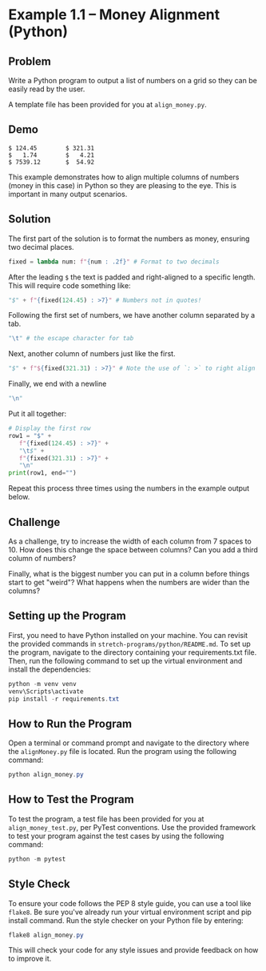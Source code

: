 # Example 1.1 – Money Alignment (Python)

## Problem

Write a Python program to output a list of numbers on a grid so they can be easily read by the user.

A template file has been provided for you at `align_money.py`.

## Demo

```
$ 124.45        $ 321.31
$   1.74        $   4.21
$ 7539.12       $  54.92
```

This example demonstrates how to align multiple columns of numbers (money in this case) in Python so they are pleasing to the eye. This is important in many output scenarios.

## Solution

The first part of the solution is to format the numbers as money, ensuring two decimal places.

```Python
fixed = lambda num: f"{num : .2f}" # Format to two decimals
```

After the leading `$` the text is padded and right-aligned to a specific length. This will require code something like:

```Python
"$" + f"{fixed(124.45) : >7}" # Numbers not in quotes!
```

Following the first set of numbers, we have another column separated by a tab.

```Python
"\t" # the escape character for tab
```

Next, another column of numbers just like the first.

```Python
"$" + f"${fixed(321.31) : >7}" # Note the use of `: >` to right align
```

Finally, we end with a newline

```Python
"\n"
```

Put it all together:

```Python
# Display the first row
row1 = "$" +
   f"{fixed(124.45) : >7}" +
   "\t$" +
   f"{fixed(321.31) : >7}" +
   "\n"
print(row1, end="")
```

Repeat this process three times using the numbers in the example output below.

## Challenge

As a challenge, try to increase the width of each column from 7 spaces to 10. How does this change the space between columns? Can you add a third column of numbers?

Finally, what is the biggest number you can put in a column before things start to get "weird"? What happens when the numbers are wider than the columns?

## Setting up the Program

First, you need to have Python installed on your machine.
You can revisit the provided commands in `stretch-programs/python/README.md`.
To set up the program, navigate to the directory containing your requirements.txt file. Then, run the following command to set up the virtual environment and install the dependencies:

```Powershell
python -m venv venv
venv\Scripts\activate
pip install -r requirements.txt
```

## How to Run the Program

Open a terminal or command prompt and navigate to the directory where the `alignMoney.py` file is located.
Run the program using the following command:

```Powershell
python align_money.py
```

## How to Test the Program

To test the program, a test file has been provided for you at `align_money_test.py`, per PyTest conventions. Use the provided framework to test your program against the test cases by using the following command:

```Powershell
python -m pytest
```

## Style Check

To ensure your code follows the PEP 8 style guide, you can use a tool like `flake8`. Be sure you've already run your virtual environment script and pip install command. Run the style checker on your Python file by entering:

```Powershell
flake8 align_money.py
```

This will check your code for any style issues and provide feedback on how to improve it.
